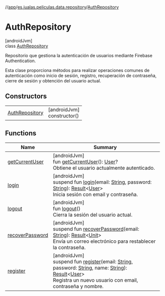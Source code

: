 //[app](../../../index.md)/[es.jualas.peliculas.data.repository](../index.md)/[AuthRepository](index.md)

# AuthRepository

[androidJvm]\
class [AuthRepository](index.md)

Repositorio que gestiona la autenticación de usuarios mediante Firebase Authentication.

Esta clase proporciona métodos para realizar operaciones comunes de autenticación como inicio de sesión, registro, recuperación de contraseña, cierre de sesión y obtención del usuario actual.

## Constructors

| | |
|---|---|
| [AuthRepository](-auth-repository.md) | [androidJvm]<br>constructor() |

## Functions

| Name | Summary |
|---|---|
| [getCurrentUser](get-current-user.md) | [androidJvm]<br>fun [getCurrentUser](get-current-user.md)(): [User](../../es.jualas.peliculas.data.model/-user/index.md)?<br>Obtiene el usuario actualmente autenticado. |
| [login](login.md) | [androidJvm]<br>suspend fun [login](login.md)(email: [String](https://kotlinlang.org/api/latest/jvm/stdlib/kotlin-stdlib/kotlin/-string/index.html), password: [String](https://kotlinlang.org/api/latest/jvm/stdlib/kotlin-stdlib/kotlin/-string/index.html)): [Result](https://kotlinlang.org/api/latest/jvm/stdlib/kotlin-stdlib/kotlin/-result/index.html)&lt;[User](../../es.jualas.peliculas.data.model/-user/index.md)&gt;<br>Inicia sesión con email y contraseña. |
| [logout](logout.md) | [androidJvm]<br>fun [logout](logout.md)()<br>Cierra la sesión del usuario actual. |
| [recoverPassword](recover-password.md) | [androidJvm]<br>suspend fun [recoverPassword](recover-password.md)(email: [String](https://kotlinlang.org/api/latest/jvm/stdlib/kotlin-stdlib/kotlin/-string/index.html)): [Result](https://kotlinlang.org/api/latest/jvm/stdlib/kotlin-stdlib/kotlin/-result/index.html)&lt;[Unit](https://kotlinlang.org/api/latest/jvm/stdlib/kotlin-stdlib/kotlin/-unit/index.html)&gt;<br>Envía un correo electrónico para restablecer la contraseña. |
| [register](register.md) | [androidJvm]<br>suspend fun [register](register.md)(email: [String](https://kotlinlang.org/api/latest/jvm/stdlib/kotlin-stdlib/kotlin/-string/index.html), password: [String](https://kotlinlang.org/api/latest/jvm/stdlib/kotlin-stdlib/kotlin/-string/index.html), name: [String](https://kotlinlang.org/api/latest/jvm/stdlib/kotlin-stdlib/kotlin/-string/index.html)): [Result](https://kotlinlang.org/api/latest/jvm/stdlib/kotlin-stdlib/kotlin/-result/index.html)&lt;[User](../../es.jualas.peliculas.data.model/-user/index.md)&gt;<br>Registra un nuevo usuario con email, contraseña y nombre. |
